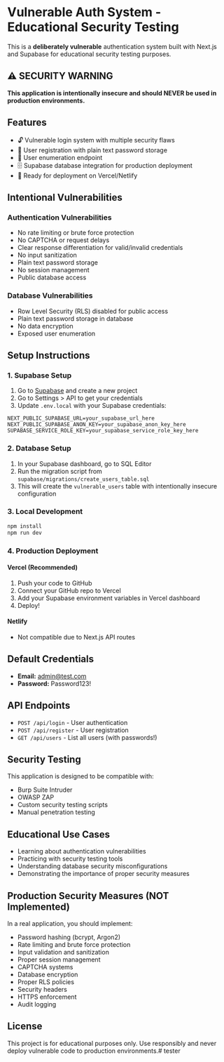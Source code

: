 # Vulnerable Auth System - Educational Security Testing

This is a **deliberately vulnerable** authentication system built with Next.js and Supabase for educational security testing purposes.

## ⚠️ SECURITY WARNING

**This application is intentionally insecure and should NEVER be used in production environments.**

## Features

- 🔓 Vulnerable login system with multiple security flaws
- 📝 User registration with plain text password storage
- 👥 User enumeration endpoint
- 🗄️ Supabase database integration for production deployment
- 🚀 Ready for deployment on Vercel/Netlify

## Intentional Vulnerabilities

### Authentication Vulnerabilities
- No rate limiting or brute force protection
- No CAPTCHA or request delays
- Clear response differentiation for valid/invalid credentials
- No input sanitization
- Plain text password storage
- No session management
- Public database access

### Database Vulnerabilities
- Row Level Security (RLS) disabled for public access
- Plain text password storage in database
- No data encryption
- Exposed user enumeration

## Setup Instructions

### 1. Supabase Setup

1. Go to [Supabase](https://supabase.com) and create a new project
2. Go to Settings > API to get your credentials
3. Update `.env.local` with your Supabase credentials:

```env
NEXT_PUBLIC_SUPABASE_URL=your_supabase_url_here
NEXT_PUBLIC_SUPABASE_ANON_KEY=your_supabase_anon_key_here
SUPABASE_SERVICE_ROLE_KEY=your_supabase_service_role_key_here
```

### 2. Database Setup

1. In your Supabase dashboard, go to SQL Editor
2. Run the migration script from `supabase/migrations/create_users_table.sql`
3. This will create the `vulnerable_users` table with intentionally insecure configuration

### 3. Local Development

```bash
npm install
npm run dev
```

### 4. Production Deployment

#### Vercel (Recommended)
1. Push your code to GitHub
2. Connect your GitHub repo to Vercel
3. Add your Supabase environment variables in Vercel dashboard
4. Deploy!

#### Netlify
- Not compatible due to Next.js API routes

## Default Credentials

- **Email:** admin@test.com
- **Password:** Password123!

## API Endpoints

- `POST /api/login` - User authentication
- `POST /api/register` - User registration  
- `GET /api/users` - List all users (with passwords!)

## Security Testing

This application is designed to be compatible with:
- Burp Suite Intruder
- OWASP ZAP
- Custom security testing scripts
- Manual penetration testing

## Educational Use Cases

- Learning about authentication vulnerabilities
- Practicing with security testing tools
- Understanding database security misconfigurations
- Demonstrating the importance of proper security measures

## Production Security Measures (NOT Implemented)

In a real application, you should implement:
- Password hashing (bcrypt, Argon2)
- Rate limiting and brute force protection
- Input validation and sanitization
- Proper session management
- CAPTCHA systems
- Database encryption
- Proper RLS policies
- Security headers
- HTTPS enforcement
- Audit logging

## License

This project is for educational purposes only. Use responsibly and never deploy vulnerable code to production environments.# tester

